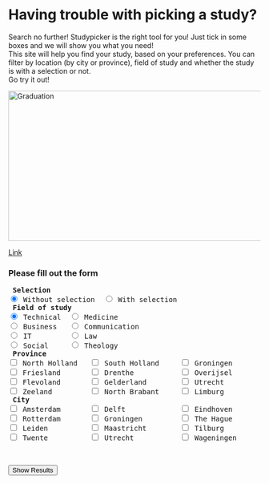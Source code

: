<html>
<body>
<head>
        <script type="text/javascript" src="javascript.js"></script>
        <script src="https://code.jquery.com/jquery-1.12.4.min.js" type="text/javascript"></script>
</head>
<h1>Having trouble with picking a study?</h1>
<p>Search no further! Studypicker is the right tool for you! Just tick in some boxes and we will show you what you need! <br> This site will help you find your study, based on your preferences. You can filter by location (by city or province), field of study and whether the study is with a selection or not.<br> Go try it out! </p>

<img src="http://opelikaobserver.com/wp-content/uploads/2017/05/college-graduation.jpg" alt="Graduation" style="width:1000px;height:300px;">

<a href="https://www.w3schools.com">Link</a>

<h3>Please fill out the form </h3>

<form>
  <pre>
<strong> Selection </strong>
<input type="radio" name="Selection" value="Has no selection" checked> Without selection  <input type="radio" name="Selection" value="Has selection"> With selection 
<strong> Field of study </strong>
<input type="radio" name="field of study" value="Technical" checked> Technical  <input type="radio" name="field of study" value="Medicine"> Medicine
<input type="radio" name="field of study" value="Business"> Business   <input type="radio" name="field of study" value="Communication" > Communication 
<input type="radio" name="field of study" value="IT" > IT         <input type="radio" name="field of study" value="Law" > Law
<input type="radio" name="field of study" value="Social" > Social     <input type="radio" name="field of study" value="Theology" > Theology
<strong> Province </strong>
<input type="checkbox" name="Province1" value="North Holland"> North Holland   <input type="checkbox" name="Province2" value="South Holland"> South Holland     <input type="checkbox" name="Province3" value="Groningen"> Groningen
<input type="checkbox" name="Province4" value="Friesland"> Friesland       <input type="checkbox" name="Province5" value="Drenthe"> Drenthe           <input type="checkbox" name="Province6" value="Overijsel"> Overijsel
<input type="checkbox" name="Province7" value="Flevoland"> Flevoland       <input type="checkbox" name="Province8" value="Gelderland"> Gelderland        <input type="checkbox" name="Province9" value="Utrecht"> Utrecht
<input type="checkbox" name="Province10" value="Zeeland"> Zeeland         <input type="checkbox" name="Province11" value="North Brabant"> North Brabant     <input type="checkbox" name="Province12" value="Limburg"> Limburg
<strong> City </strong>
<input type="checkbox" name="City1" value="Amsterdam"> Amsterdam       <input type="checkbox" name="City2" value="Delft"> Delft             <input type="checkbox" name="City3" value="Eindhoven"> Eindhoven
<input type="checkbox" name="City4" value="Rotterdam"> Rotterdam       <input type="checkbox" name="City5" value="Groningen"> Groningen         <input type="checkbox" name="City6" value="The Hague"> The Hague
<input type="checkbox" name="City7" value="Leiden"> Leiden          <input type="checkbox" name="City8" value="Maastricht"> Maastricht        <input type="checkbox" name="City9" value="Tilburg"> Tilburg
<input type="checkbox" name="City10" value="Twente"> Twente          <input type="checkbox" name="City11" value="Utrecht"> Utrecht           <input type="checkbox" name="City" value="Wageningen"> Wageningen

  </pre>
</form>

<button type="button" onclick="alert('Queried studies')">Show Results</button>



</body>
</html>
